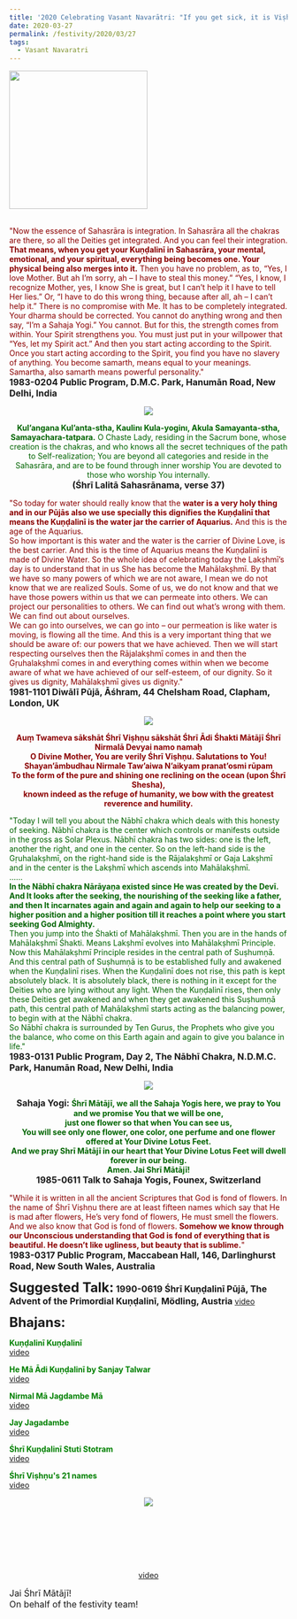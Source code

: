 ```yaml
---
title: '2020 Celebrating Vasant Navarātri: "If you get sick, it is Viṣhṇu who will preserve, who will cure you." '
date: 2020-03-27
permalink: /festivity/2020/03/27
tags:
  - Vasant Navaratri
---
```


<div style="text-align: left"><img src="/images/image00.png" width="250" /></div><br>

<p>
<font color="DarkRed">"Now the essence of Sahasrāra is integration. In Sahasrāra all the chakras are there, so all the Deities get integrated. And you can feel their integration. <b>That means, when you get your Kuṇḍalinī in Sahasrāra, your mental, emotional, and your spiritual, everything being becomes one. Your physical being also merges into it.</b> Then you have no problem, as to, “Yes, I love Mother. But ah I’m sorry, ah – I have to steal this money.” “Yes, I know, I recognize Mother, yes, I know She is great, but I can’t help it I have to tell Her lies.” Or, “I have to do this wrong thing, because after all, ah – I can’t help it.” There is no compromise with Me. It has to be completely integrated. Your dharma should be corrected. You cannot do anything wrong and then say, “I’m a Sahaja Yogi.” You cannot. But for this, the strength comes from within. Your Spirit strengthens you. You must just put in your willpower that “Yes, let my Spirit act.” And then you start acting according to the Spirit. Once you start acting according to the Spirit, you find you have no slavery of anything. You become samarth, means equal to your meanings. Samartha, also samarth means powerful personality."</font><br>
<font size="+0"><b>1983-0204 Public Program, D.M.C. Park, Hanumān Road, New Delhi, India</b></font>
</p>

<div style="text-align: center"><img src="/images/image356.png" /></div>

<p style="text-align:center;">
<font color="DarkGreen"><b>Kul’angana Kul’anta-stha, Kaulinı Kula-yoginı, 
Akula Samayanta-stha, Samayachara-tatpara.</b>
O Chaste Lady, residing in the Sacrum bone, whose creation is the chakras, 
and who knows all the secret techniques of the path to Self-realization; 
You are beyond all categories and reside in the Sahasrāra, 
and are to be found through inner worship You are devoted to those who worship You internally.</font><br>
<font size="+0"><b>(Śhrī Lalitā Sahasrānama, verse 37) </b></font>
</p>

<p>
<font color="DarkRed">"So today for water should really know that the <b>water is a very holy thing and in our Pūjās also we use specially this dignifies the Kuṇḍalinī that means the Kuṇḍalinī is the water jar the carrier of Aquarius.</b> And this is the age of the Aquarius.<br>
So how important is this water and the water is the carrier of Divine Love, is the best carrier. And this is the time of Aquarius means the Kuṇḍalinī is made of Divine Water. So the whole idea of celebrating today the Lakṣhmī’s day is to understand that in us She has become the Mahālakṣhmī. By that we have so many powers of which we are not aware, I mean we do not know that we are realized Souls. Some of us, we do not know and that we have those powers within us that we can permeate into others. We can project our personalities to others. We can find out what’s wrong with them. We can find out about ourselves.<br>
We can go into ourselves, we can go into – our permeation is like water is moving, is flowing all the time. And this is a very important thing that we should be aware of: our powers that we have achieved. Then we will start respecting ourselves then the Rājalakṣhmī comes in and then the Gṛuhalakṣhmī comes in and everything comes within when we become aware of what we have achieved of our self-esteem, of our dignity. So it gives us dignity, Mahālakṣhmī gives us dignity."</font><br>
<font size="+0"><b>1981-1101 Diwālī Pūjā, Āśhram, 44 Chelsham Road, Clapham, London, UK</b></font>
</p>

<div style="text-align: center"><img src="/images/image357.png" /></div>

<p style="color:DarkRed; text-align:center;">
<b>Auṃ̣ Twameva sākshāt Śhrī Viṣhṇu sākshāt Śhrī Ādi Śhakti Mātājī Śhrī Nirmalā Devyai namo namaḥ<br>
O Divine Mother, You are verily Śhrī Viṣhṇu. Salutations to You!<br>
Shayan’āmbudhau Nirmale Taw’aiwa N’aikyam pranat’osmi rūpam<br> 
To the form of the pure and shining one reclining on the ocean (upon Śhrī Shesha),<br>
known indeed as the refuge of humanity, we bow with the greatest reverence and humility.</b>
</p>

<p>
<font color="DarkGreen">"Today I will tell you about the Nābhī chakra which deals with this honesty of seeking. Nābhī chakra is the center which controls or manifests outside in the gross as Solar Plexus. Nābhī chakra has two sides: one is the left, another the right, and one in the center. So on the left-hand side is the Gṛuhalakṣhmī, on the right-hand side is the Rājalakṣhmī or Gaja Lakṣhmī and in the center is the Lakṣhmī which ascends into Mahālakṣhmī.<br>
......<br>
<b>In the Nābhī chakra Nārāyaṇa existed since He was created by the Devī. And It looks after the seeking, the nourishing of the seeking like a father, and then It incarnates again and again and again to help our seeking to a higher position and a higher position till it reaches a point where you start seeking God Almighty.</b><br>
Then you jump into the Śhakti of Mahālakṣhmī. Then you are in the hands of Mahālakṣhmī Śhakti. Means Lakṣhmī evolves into Mahālakṣhmī Principle.<br>
Now this Mahālakṣhmī Principle resides in the central path of Suṣhumṇā. And this central path of Suṣhumṇā is to be established fully and awakened when the Kuṇḍalinī rises. When the Kuṇḍalinī does not rise, this path is kept absolutely black. It is absolutely black, there is nothing in it except for the Deities who are lying without any light. When the Kuṇḍalinī rises, then only these Deities get awakened and when they get awakened this Suṣhumṇā path, this central path of Mahālakṣhmī starts acting as the balancing power, to begin with at the Nābhī chakra.<br>
So Nābhī chakra is surrounded by Ten Gurus, the Prophets who give you the balance, who come on this Earth again and again to give you balance in life."</font><br>
<font size="+0"><b>1983-0131 Public Program, Day 2, The Nābhī Chakra, N.D.M.C. Park, Hanumān Road, New Delhi, India</b></font>
</p>

<div style="text-align: center"><img src="/images/image358.png" /></div>

<p style="text-align:center;">
<font size="+0"><b>Sahaja Yogi: </b></font><font color="DarkGreen"><b>Śhrī Mātājī, we all the Sahaja Yogis here, we pray to You and we promise You that we will be one,<br> 
just one flower so that when You can see us,<br> 
You will see only one flower, one color, one perfume and one flower offered at Your Divine Lotus Feet.<br>
And we pray Shrī Mātājī in our heart that Your Divine Lotus Feet will dwell forever in our being.<br>
Amen. Jai Shrī Mātājī!</b></font><br>
<font size="+0"><b>1985-0611 Talk to Sahaja Yogis, Founex, Switzerland</b></font>
</p>

<p>
<font color="DarkRed">"While it is written in all the ancient Scriptures that God is fond of flowers.
In the name of Śhrī Viṣhṇu there are at least fifteen names which say that He is mad after flowers, He’s very fond of flowers, He must smell the flowers. And we also know that God is fond of flowers. <b>Somehow we know through our Unconscious understanding that God is fond of everything that is beautiful. He doesn’t like ugliness, but beauty that is sublime.</b>"</font><br>
<font size="+0"><b>1983-0317 Public Program, Maccabean Hall, 146, Darlinghurst Road, New South Wales, Australia</b></font>
</p>

<font size="+2"><b>Suggested Talk:</b></font> 
<font size="+0"><b>1990-0619 Śhrī Kuṇḍalinī Pūjā, The Advent of the Primordial Kuṇḍalinī, Mödling, Austria</b></font>
<a href="https://www.youtube.com/watch?v=H0YfL6v42CY&feature=emb_logo"> video</a><br>

<font size="+2"><b>Bhajans:</b></font>

<p>
<font color="green"><b>Kuṇḍalinī Kuṇḍalinī</b></font><br>
<a href="https://seven-teams.github.io/Videos_Links.html"> video</a><br>
</p>

<p>
<font color="green"><b>He Mā Ādi Kuṇḍalinī by Sanjay Talwar</b></font><br>
<a href="https://www.youtube.com/watch?v=VePPPLa06_A">video</a>
</p>

<p>
<font color="green"><b>Nirmal Mā Jagdambe Mā</b></font><br>
<a href="https://www.youtube.com/watch?v=bkuIgsoTXoo">video</a>
</p>
 
<p>
<font color="green"><b>Jay Jagadambe</b></font><br>
<a href="https://www.youtube.com/watch?v=AzP5qYA8viw">video</a> 
</p>

<p>
<font color="green"><b>Śhrī Kuṇḍalinī Stuti Stotram</b></font><br>
<a href="https://seven-teams.github.io/Videos_Links.html">video</a> 
</p>

<p>
<font color="green"><b>Śhrī Viṣhṇu's 21 names</b></font><br>
<a href="https://seven-teams.github.io/Videos_Links.html">video</a> 
</p>

<div style="text-align: center"><img src="/images/image359.png" /></div>

<p style="color:green; text-align:center;">
<b></b><br>
<br>
<b></b><br>
<br>
<b></b><br>
<br>
<a href="">video</a>
</p>

<p>
<font size="+0">Jai Śhrī Mātājī!<br>
On behalf of the festivity team!</font>
</p>